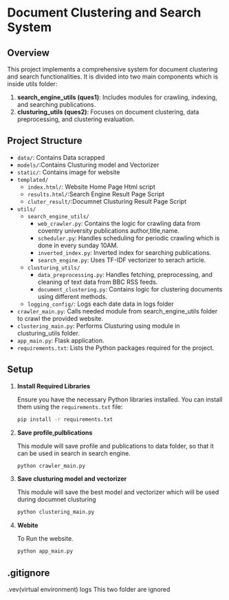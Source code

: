 # Document Clustering and Search System

## Overview

This project implements a comprehensive system for document clustering and search functionalities. It is divided into two main components which is inside utils folder:

1. **search_engine_utils (ques1)**: Includes modules for crawling, indexing, and searching publications.
2. **clusturing_utils (ques2)**: Focuses on document clustering, data preprocessing, and clustering evaluation.

## Project Structure
- `data/`: Contains Data scrapped
- `models/`:Contains Clusturing model and Vectorizer
- `static/`: Contains image for website
- `templated/`
  - `index.html/`: Website Home Page Html script
  - `results.html/`:Search Engine Result Page Script
  - `cluter_result/`:Documnet Clusturing Result Page Script
- `utils/`
  - `search_engine_utils/`
      - `web_crawler.py`: Contains the logic for crawling data from coventry university publications author,title,name.
      - `scheduler.py`: Handles scheduling for periodic crawling which is done in every sunday 10AM.
      - `inverted_index.py`: Inverted index for searching publications.
      - `search_engine.py`: Uses TF-IDF vectorizer to serach article.
  - `clusturing_utils/`
      - `data_preprocessing.py`: Handles fetching, preprocessing, and cleaning of text data from BBC RSS feeds.
      - `document_clustering.py`: Contains logic for clustering documents using different methods.
  - `logging_config/`: Logs each date data in logs folder
- `crawler_main.py`: Calls needed module from search_engine_utils folder to crawl the provided website.
- `clustering_main.py`: Performs Clusturing using module in clusturing_utils folder.
- `app_main.py`: Flask application.
- `requirements.txt`: Lists the Python packages required for the project.

## Setup

1. **Install Required Libraries**

   Ensure you have the necessary Python libraries installed. You can install them using the `requirements.txt` file:

   ```bash
   pip install -r requirements.txt

2. **Save profile,pulblications**
   
   This module will save profile and publications to data folder, so that it can be used in search in search engine.
   
   ```bash
   python crawler_main.py

4. **Save clusturing model and vectorizer**
   
   This module will save the best model and vectorizer which will be used during documnet clusturing
  
   ```bash
   python clustering_main.py

3. **Webite**
   
   To Run the website.

   ```bash
   python app_main.py

## .gitignore
   .vev(virtual environment) 
   logs
   This two folder are ignored
